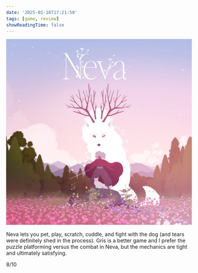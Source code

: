 ```yaml
---
date: '2025-01-18T17:21:50'
tags: [game, review]
showReadingTime: false
---
```

![](assets/fccefbd2e111473a6398f16b5c68cad89ed09dcab9e83207.jpg)

Neva lets you pet, play, scratch, cuddle, and fight with the dog (and tears were definitely shed in the process). Gris is a better game and I prefer the puzzle platforming versus the combat in Neva, but the mechanics are tight and ultimately satisfying.

8/10